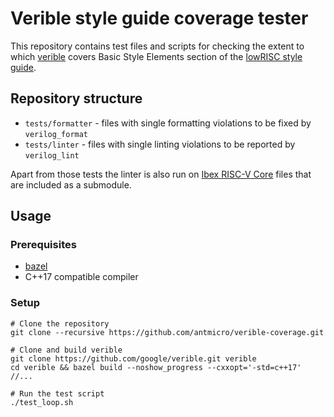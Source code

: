 # Verible style guide coverage tester

This repository contains test files and scripts for checking the extent to which
[verible](https://github.com/google/verible) covers Basic Style Elements section
of the [lowRISC style guide](https://github.com/lowRISC/style-guides/blob/master/VerilogCodingStyle.md).

## Repository structure

* `tests/formatter` - files with single formatting violations to be fixed by `verilog_format`
* `tests/linter` - files with single linting violations to be reported by `verilog_lint`

Apart from those tests the linter is also run on [Ibex RISC-V Core](https://github.com/lowRISC/ibex)
files that are included as a submodule.

## Usage

### Prerequisites

* [bazel](https://bazel.build/)
* C++17 compatible compiler

### Setup
```
# Clone the repository
git clone --recursive https://github.com/antmicro/verible-coverage.git

# Clone and build verible
git clone https://github.com/google/verible.git verible
cd verible && bazel build --noshow_progress --cxxopt='-std=c++17' //...

# Run the test script
./test_loop.sh
```
